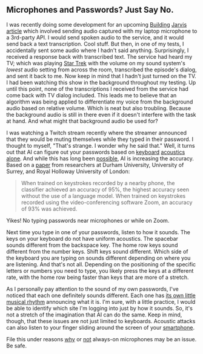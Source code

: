## Microphones and Passwords? Just Say No.

I was recently doing some development for an upcoming [Building](https://www.matthewyancer.com/2024/01/16/building-jarvis-in-csharp-part-1.html) [Jarvis](https://www.matthewyancer.com/2024/01/23/building-jarvis-in-csharp-part-2.html) [article](https://www.matthewyancer.com/2024/01/30/building-jarvis-in-csharp-part-3.html) which involved sending audio captured with my laptop microphone to a 3rd-party API. I would send spoken audio to the service, and it would send back a text transcription. Cool stuff. But then, in one of my tests, I accidentally sent some audio where I hadn't said anything. Surprisingly, I received a response back with transcribed text. The service had heard my TV; which was playing [Star Trek](https://www.youtube.com/watch?v=-inVvjyE7Fg) with the volume on my sound system's *lowest* audio setting from across the room, transcribed the episode's dialog, and sent it back to me. Now keep in mind that I hadn't just turned on the TV. I had been watching this show in the background throughout my testing. Up until this point, none of the transcriptions I received from the service had come back with TV dialog included. This leads me to believe that an algorithm was being applied to differentiate my voice from the background audio based on relative volume. Which is neat but also troubling. Because the background audio is still in there even if it doesn't interfere with the task at hand. And what might that background audio be used for?

I was watching a Twitch stream recently where the streamer announced that they would be muting themselves while they typed in their password. I thought to myself, "That's strange. I wonder why he said that." Well, it turns out that AI can figure out your passwords based on [keyboard](https://mashable.com/article/cyberattack-password-keystroke-acoustics-ai) [acoustics](https://medium.com/@InnovateForge/ai-cracks-passwords-by-listening-4b65569d5dd4) [alone](https://www.portnox.com/blog/network-security/why-your-keyboard-might-be-betraying-you-acoustic-attacks-the-secure-alternatives/). And while this has long been [possible](https://freedom-to-tinker.com/2005/09/09/acoustic-snooping-typed-information/), AI is increasing the accuracy. Based on a [paper](https://arxiv.org/abs/2308.01074) from researchers at Durham University, University of Surrey, and Royal Holloway University of London: 

> When trained on keystrokes recorded by a nearby phone, the classifier achieved an accuracy of 95%, the highest accuracy seen without the use of a language model. When trained on keystrokes recorded using the video-conferencing software Zoom, an accuracy of 93% was achieved.

Yikes! No typing passwords near microphones or while on Zoom.

Next time you type in one of your passwords, listen to how it sounds. The keys on your keyboard do not have uniform acoustics. The spacebar sounds different from the backspace key. The home row keys sound different from the number keys. Shift keys sound different. Which side of the keyboard you are typing on sounds different depending on where you are listening. And that's not all. Depending on the positioning of the specific letters or numbers you need to type, you likely press the keys at a different rate, with the home row being faster than keys that are more of a stretch.

As I personally pay attention to the sound of my own passwords, I've noticed that each one definitely sounds different. Each one has [its own little musical rhythm](https://www.youtube.com/watch?v=NPdTpmCsETE) announcing what it is. I'm sure, with a little practice, I would be able to identify which site I'm logging into just by how it sounds. So, it's not a stretch of the imagination that AI can do the same. Keep in mind, though, that these issues are not just limited to keyboards. Acoustic attacks can also listen to your finger sliding around the screen of your [smartphone](https://www.portnox.com/blog/network-security/why-your-keyboard-might-be-betraying-you-acoustic-attacks-the-secure-alternatives/#:~:text=Acoustic%20Side%2DChannel%20Attacks%20Work%20on%20Smartphones%20Too).

File this under reasons [why](https://www.aclu.org/news/privacy-technology/privacy-threat-always-microphones-amazon-echo) or [not](https://www.mcnuttpartners.com/why-we-see-digital-ads-after-talking-about-something/) always-on microphones may be an issue. Be safe.
